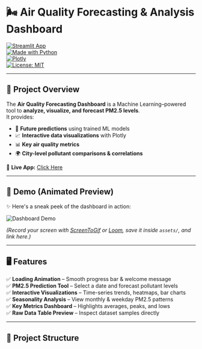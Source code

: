# 🌬️ Air Quality Forecasting & Analysis Dashboard  

[![Streamlit App](https://img.shields.io/badge/Streamlit-Deployed-brightgreen?logo=streamlit)](https://anshika09singh-pm2-5-forcasting-app-app-8c57yz.streamlit.app/)  
[![Made with Python](https://img.shields.io/badge/Python-3.9-blue?logo=python)](https://www.python.org/)  
[![Plotly](https://img.shields.io/badge/Plotly-Visualizations-1f77b4?logo=plotly)](https://plotly.com/python/)  
[![License: MIT](https://img.shields.io/badge/License-MIT-yellow.svg)](LICENSE)  

---

## 📌 Project Overview  
The **Air Quality Forecasting Dashboard** is a Machine Learning–powered tool to **analyze, visualize, and forecast PM2.5 levels**.  
It provides:  
- 🔮 **Future predictions** using trained ML models  
- 📈 **Interactive data visualizations** with Plotly  
- 📊 **Key air quality metrics**  
- 🌍 **City-level pollutant comparisons & correlations**  

🔗 **Live App:** [Click Here](https://anshika09singh-pm2-5-forcasting-app-app-8c57yz.streamlit.app/)  

---

## 🎥 Demo (Animated Preview)  

✨ Here's a sneak peek of the dashboard in action:  

![Dashboard Demo](assets/dashboard_demo.gif)  

*(Record your screen with [ScreenToGif](https://www.screentogif.com/) or [Loom](https://loom.com), save it inside `assets/`, and link here.)*  

---

## 🖥️ Features  

✅ **Loading Animation** – Smooth progress bar & welcome message  
✅ **PM2.5 Prediction Tool** – Select a date and forecast pollutant levels  
✅ **Interactive Visualizations** – Time-series trends, heatmaps, bar charts  
✅ **Seasonality Analysis** – View monthly & weekday PM2.5 patterns  
✅ **Key Metrics Dashboard** – Highlights averages, peaks, and lows  
✅ **Raw Data Table Preview** – Inspect dataset samples directly  

---

## 📂 Project Structure  


